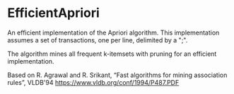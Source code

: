 # EfficientApriori 

An efficient implementation of the Apriori algorithm. This implementation assumes a set of transactions, one per line, delimited by a ";". 

The algorithm mines all frequent k-itemsets with pruning for an efficient implementation. 

Based on R. Agrawal and R. Srikant, “Fast algorithms for mining association rules”, VLDB'94 
https://www.vldb.org/conf/1994/P487.PDF
